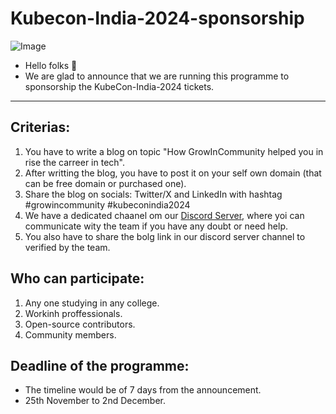 # Kubecon-India-2024-sponsorship
![Image](https://github.com/user-attachments/assets/e1e03137-31c6-4322-bee6-d4d8e7f4be57)

* Hello folks 👋
* We are glad to announce that we are running this programme to sponsorship the KubeCon-India-2024 tickets.
--------

## Criterias:
1. You have to write a blog on topic "How GrowInCommunity helped you in rise the carreer in tech".
2. After writting the blog, you have to post it on your self own domain (that can be free domain or purchased one).
3. Share the blog on socials: Twitter/X and LinkedIn with hashtag #growincommunity #kubeconindia2024
4. We have a dedicated chaanel om our [Discord Server](https://discord.gg/SXqTuNBm4Z), where yoi can communicate wity the team if you have any doubt or need help.
5. You also have to share the bolg link in our discord server channel to verified by the team.

## Who can participate:
1. Any one studying in any college.
2. Workinh proffessionals.
3. Open-source contributors.
4. Community members.

## Deadline of the programme:
* The timeline would be of 7 days from the announcement.
* 25th November to 2nd December.

